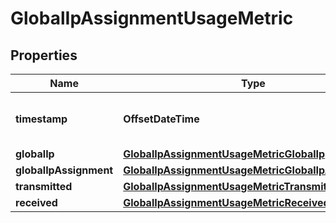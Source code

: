 

# GlobalIpAssignmentUsageMetric


## Properties

| Name | Type | Description | Notes |
|------------ | ------------- | ------------- | -------------|
|**timestamp** | **OffsetDateTime** | The timestamp of the metric. |  [optional] |
|**globalIp** | [**GlobalIpAssignmentUsageMetricGlobalIp**](GlobalIpAssignmentUsageMetricGlobalIp.md) |  |  [optional] |
|**globalIpAssignment** | [**GlobalIpAssignmentUsageMetricGlobalIpAssignment**](GlobalIpAssignmentUsageMetricGlobalIpAssignment.md) |  |  [optional] |
|**transmitted** | [**GlobalIpAssignmentUsageMetricTransmitted**](GlobalIpAssignmentUsageMetricTransmitted.md) |  |  [optional] |
|**received** | [**GlobalIpAssignmentUsageMetricReceived**](GlobalIpAssignmentUsageMetricReceived.md) |  |  [optional] |



